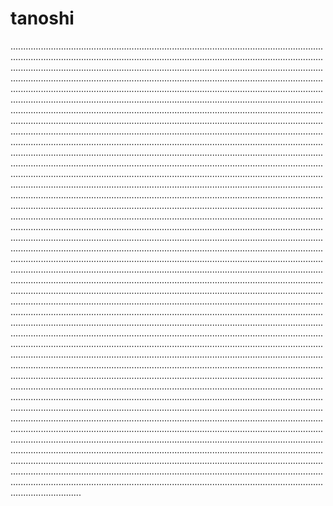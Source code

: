 # tanoshi

....................................................................................................................................................................................................................................................................................................................................................................................................................................................................................................................................................................................................................................................................................................................................................................................................................................................................................................................................................................................................................................................................................................................................................................................................................................................................................................................................................................................................................................................................................................................................................................................................................................................................................................................................................................................................................................................................................................................................................................................................................................................................................................................................................................................................................................................................................................................................................................................................................................................................................................................................................................................................................................................................................................................................................................................................................................................................................................................................................................................................................................................................................................................................................................................................................................................................................................................................................................................................................................................................................................................................................................................................................................................................................................................................................................................................................................................................................................................................................................................................................................................................................................................................................................................................................................................................................................................................................................................................................................................................................................................................................................................................................................................................................................................................................................................................................................................................................................................................................................................................................................................................................................................................................................................................................................................................................................................................................................................................................................................
